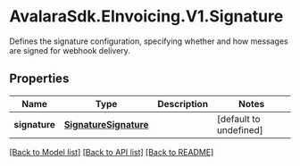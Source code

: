 # AvalaraSdk.EInvoicing.V1.Signature
Defines the signature configuration, specifying whether and how messages are signed for webhook delivery.

## Properties

Name | Type | Description | Notes
------------ | ------------- | ------------- | -------------
**signature** | [**SignatureSignature**](SignatureSignature.md) |  | [default to undefined]

[[Back to Model list]](../../../README.md#documentation-for-models) [[Back to API list]](../../../README.md#documentation-for-api-endpoints) [[Back to README]](../../../README.md)

